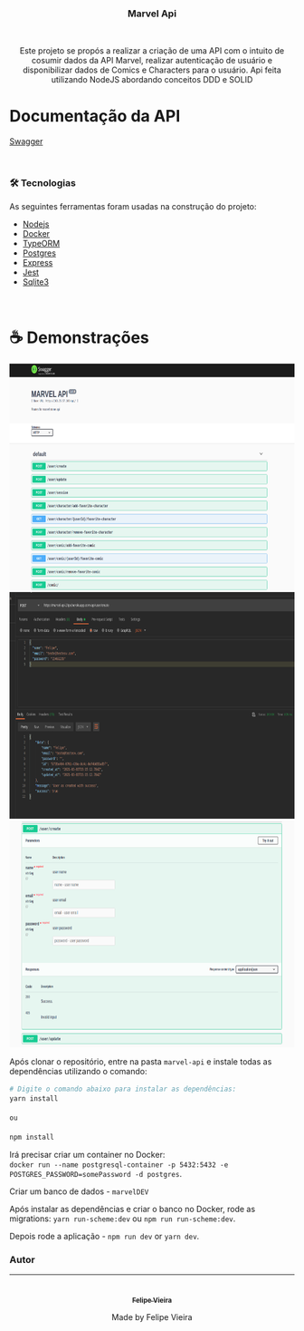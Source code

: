 <h3 align="center">
  Marvel Api
</h3>

<br>

<p align="center">Este projeto se propós a realizar a criação de uma API com o intuito de cosumir dados da API Marvel, realizar autenticação de usuário e disponibilizar dados de Comics e Characters para o usuário. Api feita utilizando NodeJS abordando conceitos DDD e SOLID</p>

# Documentação da API

[Swagger](https://marvel-api-2lipe.herokuapp.com/swagger/)

<br>

### 🛠 Tecnologias

As seguintes ferramentas foram usadas na construção do projeto:

- [Nodejs](https://nodejs.org/en/)
- [Docker](https://www.docker.com/)
- [TypeORM](https://github.com/typeorm/typeorm#readme)
- [Postgres](https://github.com/postgres/postgres)
- [Express](https://github.com/expressjs/express)
- [Jest](https://github.com/facebook/jest)
- [Sqlite3](https://github.com/mapbox/node-sqlite3)

<br>

# :coffee: Demonstrações

<div>
  <p align="center">
    <img src="./.github/assets/swagger.png" height="400">
    <img src="./.github/assets/postman.png" height="400">
    <img src="./.github/assets/swagger2.png" height="400">
  </p>
</div>

Após clonar o repositório, entre na pasta `marvel-api` e instale todas as dependências utilizando o comando:

```bash
# Digite o comando abaixo para instalar as dependências:
yarn install

ou

npm install
```

Irá precisar criar um container no Docker: <br> `docker run --name postgresql-container -p 5432:5432 -e POSTGRES_PASSWORD=somePassword -d postgres`.

Criar um banco de dados - `marvelDEV`

Após instalar as dependências e criar o banco no Docker, rode as migrations: `yarn run-scheme:dev` ou `npm run run-scheme:dev`.

Depois rode a aplicação - `npm run dev` or `yarn dev`.

### Autor

---

<div align="center">
<a href="https://2lipe.netlify.app/" target="_blank">
 <img style="border-radius: 50%" src="https://avatars.githubusercontent.com/u/60102071?s=400&u=0ca749fcb9a2c7858c55c6f816cfb2e5c34f78a6&v=4" width="100px;" alt=""/>
 <br />
 <sub><b>Felipe Vieira</b></sub></a> <a href="https://2lipe.netlify.app/" target="_blank" title="Felipe Vieira"></a>

Made by Felipe Vieira

</div>
